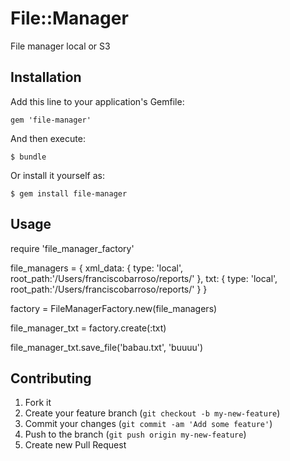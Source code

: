 # File::Manager

File manager local or S3

## Installation

Add this line to your application's Gemfile:

    gem 'file-manager'

And then execute:

    $ bundle

Or install it yourself as:

    $ gem install file-manager

## Usage

require 'file_manager_factory'

file_managers = {
            xml_data: {
                type: 'local',
                root_path:'/Users/franciscobarroso/reports/'
            },
            txt: {
                type: 'local',
                root_path:'/Users/franciscobarroso/reports/'
            }
        }

factory = FileManagerFactory.new(file_managers)

file_manager_txt = factory.create(:txt)

file_manager_txt.save_file('babau.txt', 'buuuu')

## Contributing

1. Fork it
2. Create your feature branch (`git checkout -b my-new-feature`)
3. Commit your changes (`git commit -am 'Add some feature'`)
4. Push to the branch (`git push origin my-new-feature`)
5. Create new Pull Request

